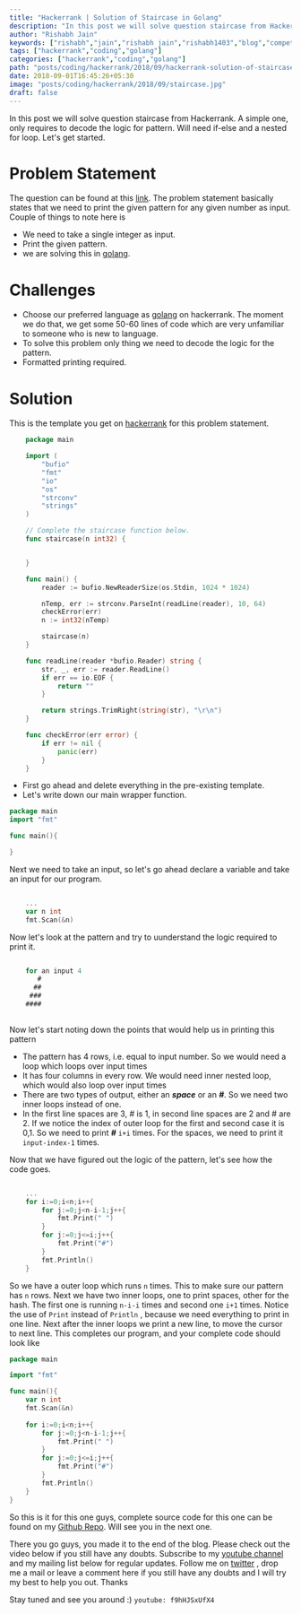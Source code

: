 ```yaml
---
title: "Hackerrank | Solution of Staircase in Golang"
description: "In this post we will solve question staircase from Hackerrank. A simple one, only requires to decode the logic for pattern. Will need if-else and a nested for loop. Let's get started."
author: "Rishabh Jain"
keywords: ["rishabh","jain","rishabh jain","rishabh1403","blog","competitive","coding","programming","tech","technology","go","golang","hackerrank","solution","tutorial","staircase"]
tags: ["hackerrank","coding","golang"]
categories: ["hackerrank","coding","golang"]
path: "posts/coding/hackerrank/2018/09/hackerrank-solution-of-staircase-in-golang/"
date: 2018-09-01T16:45:26+05:30
image: "posts/coding/hackerrank/2018/09/staircase.jpg"
draft: false
---
```

In this post we will solve question staircase from Hackerrank. A simple one, only requires to decode the logic for pattern. Will need if-else and a nested for loop. Let's get started.
<!--more-->
# Problem Statement
The question can be found at this [link](https://www.hackerrank.com/challenges/staircase/problem). The problem statement basically states that we need to print the given pattern for any given number as input.
Couple of things to note here is 

* We need to take a single integer as input.
* Print the given pattern.
* we are solving this in [golang](https://golang.org/).

# Challenges

* Choose our preferred language as [golang](https://golang.org/) on hackerrank. The moment we do that, we get some 50-60 lines of code which are very unfamiliar to someone who is new to language.
* To solve this problem only thing we need to decode the logic for the pattern.
* Formatted printing required.

# Solution

This is the template you get on [hackerrank](https://www.hackerrank.com/) for this problem statement.

```go
    package main

    import (
        "bufio"
        "fmt"
        "io"
        "os"
        "strconv"
        "strings"
    )

    // Complete the staircase function below.
    func staircase(n int32) {


    }

    func main() {
        reader := bufio.NewReaderSize(os.Stdin, 1024 * 1024)

        nTemp, err := strconv.ParseInt(readLine(reader), 10, 64)
        checkError(err)
        n := int32(nTemp)

        staircase(n)
    }

    func readLine(reader *bufio.Reader) string {
        str, _, err := reader.ReadLine()
        if err == io.EOF {
            return ""
        }

        return strings.TrimRight(string(str), "\r\n")
    }

    func checkError(err error) {
        if err != nil {
            panic(err)
        }
    }

```
* First go ahead and delete everything in the pre-existing template.
* Let's write down our main wrapper function.

```go
package main
import "fmt"

func main(){

}
```
Next we need to take an input, so let's go ahead declare a variable and take an input for our program.

```go

    ...
    var n int
    fmt.Scan(&n)

```

Now let's look at the pattern and try to uunderstand the logic required to print it.

```go

    for an input 4
       #
      ##
     ###
    ####
    
```

Now let's start noting down the points that would help us in printing this pattern

* The pattern has 4 rows, i.e. equal to input number. So we would need a loop which loops over input times
* It has four columns in every row. We would need inner nested loop, which would also loop over input times
* There are two types of output, either an ***space*** or an ***#***. So we need two inner loops instead of one.
* In the first line spaces are 3, # is 1, in second line spaces are 2 and # are 2. If we notice the index of outer loop for the first and second case it is 0,1. So we need to print ***#*** `i+i` times. For the spaces, we need to print it `input-index-1` times. 

Now that we have figured out the logic of the pattern, let's see how the code goes.

```go

    ...
    for i:=0;i<n;i++{
        for j:=0;j<n-i-1;j++{
            fmt.Print(" ")
        }
        for j:=0;j<=i;j++{
            fmt.Print("#")
        }
        fmt.Println()
    }

```

So we have a outer loop which runs `n` times. This to make sure our pattern has `n` rows. Next we have two inner loops, one to print spaces, other for the hash. The first one is running `n-i-i` times and second one `i+1` times. Notice the use of `Print` instead of `Println` , because we need everything to print in one line. Next after the inner loops we print a new line, to move the cursor to next line. This completes our program, and your complete code should look like 

```go
package main

import "fmt"

func main(){
    var n int
    fmt.Scan(&n)
    
    for i:=0;i<n;i++{
        for j:=0;j<n-i-1;j++{
            fmt.Print(" ")
        }
        for j:=0;j<=i;j++{
            fmt.Print("#")
        }
        fmt.Println()
    }
}
```
So this is it for this one guys, complete source code for this one can be found on my [Github Repo](https://github.com/rishabh1403/hackerrank-golang-solutions/blob/master/practice/algorithms/warmup/staircase.go). Will see you in the next one.
  
There you go guys, you made it to the end of the blog. Please check out the video below if you still have any doubts. Subscribe to my [youtube channel](https://www.youtube.com/channel/UC4syrEYE9_fzeVBajZIyHlA) and my mailing list below for regular updates. Follow me on [twitter](https://www.twitter.com/rishabhjain1403) , drop me a mail or leave a comment here if you still have any doubts and I will try my best to help you out. Thanks

Stay tuned and see you around :)
`youtube: f9hHJSxUfX4` 
